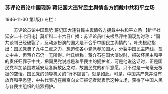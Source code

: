 ### 苏评论员论中国现势  蒋记国大违背民主舆情各方拥戴中共和平立场

1946-11-30
第1版()
专栏：

　　苏评论员论中国现势
    蒋记国大违背民主舆情各方拥戴中共和平立场
    【新华社延安二十七日电】莫斯科二十六日广播：苏评论员叶夫根尼评中国现势时称：“国共谈判已经破裂了，反动派扮演的国大是不合乎中国民主舆情的”。叶夫根尼指出：国民党费了九牛二虎之力，想迫使各小党派参加国大，分裂中国民主阵线，孤立中共，但蒋介石仍一无所得。叶氏继称：蒋介石在国大演说时，把破坏民主和平的责任归罪于中共，把国民党说成是和平民主的拥护者，可是他说这话时，正是国民党军加紧围攻延安及各解放区之时，故国民党的和平意愿，只不过是一句毫无根据的空话。国民党的领导机关的“行不顾言”，就是如此。可是，中国共产党并没有放弃和平愿望，中共代表近在南京向文汇报记者就表示这种立场，获得了中国人民与各民主组织的热烈拥护。
